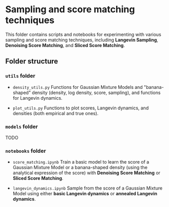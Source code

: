 # Sampling and score matching techniques

This folder contains scripts and notebooks for experimenting with various sampling and score matching techniques, including **Langevin Sampling**, **Denoising Score Matching**, and **Sliced Score Matching**.

## Folder structure

### `utils` folder

- `density_utils.py`
  Functions for Gaussian Mixture Models and "banana-shaped" density (density, log density, score, sampling), and functions for Langevin dynamics.

- `plot_utils.py`
  Functions to plot scores, Langevin dynamics, and densities (both empirical and true ones).

### `models` folder

TODO

### `notebooks` folder

- `score_matching.ipynb`
  Train a basic model to learn the score of a Gaussian Mixture Model or a banana-shaped density (using the analytical expression of the score) with **Denoising Score Matching** or **Sliced Score Matching**.

- `langevin_dynamics.ipynb`
  Sample from the score of a Gaussian Mixture Model using either **basic Langevin dynamics** or **annealed Langevin dynamics**.
